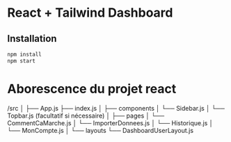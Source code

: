 
# React + Tailwind Dashboard

## Installation

```bash
npm install
npm start
```


# Aborescence du projet react  

/src
│
├── App.js
├── index.js
│
├── components
│   └── Sidebar.js
│   └── Topbar.js (facultatif si nécessaire)
│
├── pages
│   └── CommentCaMarche.js
│   └── ImporterDonnees.js
│   └── Historique.js
│   └── MonCompte.js
│
└── layouts
    └── DashboardUserLayout.js
